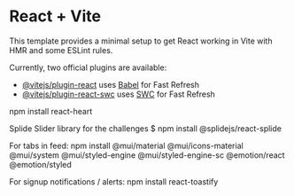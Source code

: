# React + Vite

This template provides a minimal setup to get React working in Vite with HMR and some ESLint rules.

Currently, two official plugins are available:

- [@vitejs/plugin-react](https://github.com/vitejs/vite-plugin-react/blob/main/packages/plugin-react/README.md) uses [Babel](https://babeljs.io/) for Fast Refresh
- [@vitejs/plugin-react-swc](https://github.com/vitejs/vite-plugin-react-swc) uses [SWC](https://swc.rs/) for Fast Refresh

npm install react-heart

Splide Slider library for the challenges
$ npm install @splidejs/react-splide

For tabs in feed:
npm install @mui/material @mui/icons-material @mui/system @mui/styled-engine @mui/styled-engine-sc @emotion/react @emotion/styled

For signup notifications / alerts:
npm install react-toastify
